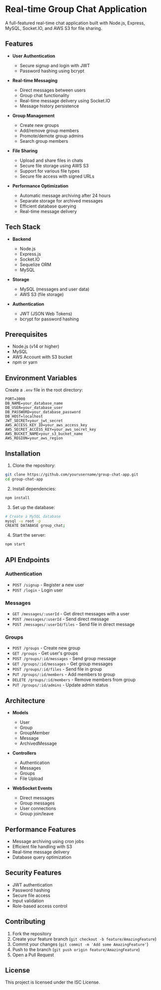 # Real-time Group Chat Application

A full-featured real-time chat application built with Node.js, Express, MySQL, Socket.IO, and AWS S3 for file sharing.

## Features

- **User Authentication**

  - Secure signup and login with JWT
  - Password hashing using bcrypt

- **Real-time Messaging**

  - Direct messages between users
  - Group chat functionality
  - Real-time message delivery using Socket.IO
  - Message history persistence

- **Group Management**

  - Create new groups
  - Add/remove group members
  - Promote/demote group admins
  - Search group members

- **File Sharing**

  - Upload and share files in chats
  - Secure file storage using AWS S3
  - Support for various file types
  - Secure file access with signed URLs

- **Performance Optimization**
  - Automatic message archiving after 24 hours
  - Separate storage for archived messages
  - Efficient database querying
  - Real-time message delivery

## Tech Stack

- **Backend**

  - Node.js
  - Express.js
  - Socket.IO
  - Sequelize ORM
  - MySQL

- **Storage**

  - MySQL (messages and user data)
  - AWS S3 (file storage)

- **Authentication**
  - JWT (JSON Web Tokens)
  - bcrypt for password hashing

## Prerequisites

- Node.js (v14 or higher)
- MySQL
- AWS Account with S3 bucket
- npm or yarn

## Environment Variables

Create a `.env` file in the root directory:

```env
PORT=3000
DB_NAME=your_database_name
DB_USER=your_database_user
DB_PASSWORD=your_database_password
DB_HOST=localhost
JWT_SECRET=your_jwt_secret
AWS_ACCESS_KEY_ID=your_aws_access_key
AWS_SECRET_ACCESS_KEY=your_aws_secret_key
AWS_BUCKET_NAME=your_s3_bucket_name
AWS_REGION=your_aws_region
```

## Installation

1. Clone the repository:

```bash
git clone https://github.com/yourusername/group-chat-app.git
cd group-chat-app
```

2. Install dependencies:

```bash
npm install
```

3. Set up the database:

```bash
# Create a MySQL database
mysql -u root -p
CREATE DATABASE group_chat;
```

4. Start the server:

```bash
npm start
```

## API Endpoints

### Authentication

- `POST /signup` - Register a new user
- `POST /login` - Login user

### Messages

- `GET /messages/:userId` - Get direct messages with a user
- `POST /messages/:userId` - Send direct message
- `POST /messages/:userId/files` - Send file in direct message

### Groups

- `POST /groups` - Create new group
- `GET /groups` - Get user's groups
- `POST /groups/:id/messages` - Send group message
- `GET /groups/:id/messages` - Get group messages
- `POST /groups/:id/files` - Send file in group
- `PUT /groups/:id/members` - Add members to group
- `DELETE /groups/:id/members` - Remove members from group
- `PUT /groups/:id/admins` - Update admin status

## Architecture

- **Models**

  - User
  - Group
  - GroupMember
  - Message
  - ArchivedMessage

- **Controllers**

  - Authentication
  - Messages
  - Groups
  - File Upload

- **WebSocket Events**
  - Direct messages
  - Group messages
  - User connections
  - Group join/leave

## Performance Features

- Message archiving using cron jobs
- Efficient file handling with S3
- Real-time message delivery
- Database query optimization

## Security Features

- JWT authentication
- Password hashing
- Secure file access
- Input validation
- Role-based access control

## Contributing

1. Fork the repository
2. Create your feature branch (`git checkout -b feature/AmazingFeature`)
3. Commit your changes (`git commit -m 'Add some AmazingFeature'`)
4. Push to the branch (`git push origin feature/AmazingFeature`)
5. Open a Pull Request

## License

This project is licensed under the ISC License.
